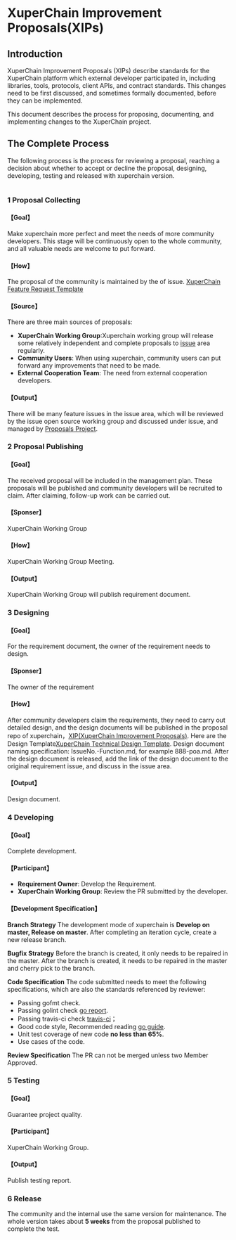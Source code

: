 # XuperChain Improvement Proposals(XIPs)

## Introduction
XuperChain Improvement Proposals (XIPs) describe standards for the XuperChain platform which external developer participated in, including libraries, tools, protocols, client APIs, and contract standards. This changes need to be first discussed, and sometimes formally documented, before they can be implemented.

This document describes the process for proposing, documenting, and implementing changes to the XuperChain project.

## The Complete Process
The following process is the process for reviewing a proposal, reaching
a decision about whether to accept or decline the proposal, designing, developing, testing and released with xuperchain version. 

![]()

### 1 Proposal Collecting
#### 【Goal】
Make xuperchain more perfect and meet the needs of more community developers. This stage will be continuously open to the whole community, and all valuable needs are welcome to put forward.

#### 【How】
The proposal of the community is maintained by the of issue. [XuperChain Feature Request Template](https://github.com/xuperchain/xuperchain/issues/new?assignees=&labels=&template=xuperchain-feature-request-template.md&title=)

#### 【Source】
 There are three main sources of proposals:
 - **XuperChain Working Group**:Xuperchain working group will release some relatively independent and complete proposals to [issue](https://github.com/xuperchain/xuperchain/issues) area regularly.
 - **Community Users**: When using xuperchain, community users can put forward any improvements that need to be made.
 - **External Cooperation Team**: The need from external cooperation developers.

#### 【Output】
 There will be many feature issues in the issue area, which will be reviewed by the issue open source working group and discussed under issue, and managed by [Proposals Project](https://github.com/xuperchain/xuperchain/projects/2).

### 2 Proposal Publishing
#### 【Goal】
The received proposal will be included in the management plan. These proposals will be published and community developers will be recruited to claim. After claiming, follow-up work can be carried out.

#### 【Sponser】
XuperChain Working Group

#### 【How】
XuperChain Working Group Meeting.

#### 【Output】
XuperChain Working Group will publish requirement document.

### 3 Designing 
#### 【Goal】
For the requirement document, the owner of the requirement needs to design.

#### 【Sponser】
The owner of the requirement

#### 【How】
After community developers claim the requirements, they need to carry out detailed design, and the design documents will be published in the proposal repo of xuperchain，[XIP(XuperChain Improvement Proposals)](https://github.com/xuperchain/XIP). Here are the Design Template[XuperChain Technical Design Template](https://github.com/xuperchain/XIP/blob/master/design/TEMPLATE.md). Design document naming specification: IssueNo.-Function.md, for example 888-poa.md. After the design document is released, add the link of the design document to the original requirement issue, and discuss in the issue area.

#### 【Output】
Design document.

### 4 Developing
#### 【Goal】
Complete development.

#### 【Participant】
- **Requirement Owner**: Develop the Requirement.
- **XuperChain Working Group**: Review the PR submitted by the developer.

#### 【Development Specification】
**Branch Strategy**
The development mode of xuperchain is **Develop on master, Release on master**. After completing an iteration cycle, create a new release branch.

**Bugfix Strategy**
Before the branch is created, it only needs to be repaired in the master. After the branch is created, it needs to be repaired in the master and cherry pick to the branch.

**Code Specification**
The code submitted needs to meet the following specifications, which are also the standards referenced by reviewer:

-  Passing gofmt check.
-  Passing golint check [go report](https://goreportcard.com/report/github.com/xuperchain/xuperchain).
-  Passing travis-ci check [travis-ci](https://travis-ci.org/xuperchain/xuperchain)；
-  Good code style, Recommended reading [go guide](https://github.com/xxjwxc/uber_go_guide_cn).
-  Unit test coverage of new code **no less than 65%**.
-  Use cases of the code.

**Review Specification**
The PR can not be merged unless two Member Approved.

### 5 Testing
#### 【Goal】
Guarantee project quality.

#### 【Participant】
XuperChain Working Group.

#### 【Output】
Publish testing report.

### 6 Release
The community and the internal use the same version for maintenance. The whole version takes about **5 weeks** from the proposal published to complete the test. 